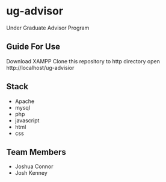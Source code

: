 # ug-advisor
Under Graduate Advisor Program

## Guide For Use
Download XAMPP
Clone this repository to http directory
open http://localhost/ug-advisior

## Stack
- Apache
- mysql
- php
- javascript
- html
- css

## Team Members
- Joshua Connor
- Josh Kenney
